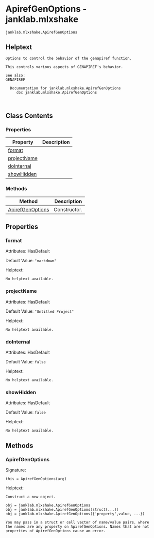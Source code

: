 # ApirefGenOptions - janklab.mlxshake

```text
janklab.mlxshake.ApirefGenOptions
```

## Helptext

```text
Options to control the behavior of the genapiref function.

This controls various aspects of GENAPIREF's behavior.

See also:
GENAPIREF

  Documentation for janklab.mlxshake.ApirefGenOptions
     doc janklab.mlxshake.ApirefGenOptions



```

## Class Contents

### Properties

| Property | Description |
| -------- | ----------- |
| [format](#janklab.mlxshake.ApirefGenOptions.format) |  |
| [projectName](#janklab.mlxshake.ApirefGenOptions.projectName) |  |
| [doInternal](#janklab.mlxshake.ApirefGenOptions.doInternal) |  |
| [showHidden](#janklab.mlxshake.ApirefGenOptions.showHidden) |  |

### Methods

| Method | Description |
| -------- | ----------- |
| [ApirefGenOptions](#janklab.mlxshake.ApirefGenOptions.ApirefGenOptions) | Constructor. |

## Properties

<a name="janklab.mlxshake.ApirefGenOptions.format"></a>
### format

Attributes: HasDefault

Default Value: `"markdown"`

Helptext:

```text
No helptext available.
```

<a name="janklab.mlxshake.ApirefGenOptions.projectName"></a>
### projectName

Attributes: HasDefault

Default Value: `"Untitled Project"`

Helptext:

```text
No helptext available.
```

<a name="janklab.mlxshake.ApirefGenOptions.doInternal"></a>
### doInternal

Attributes: HasDefault

Default Value: `false`

Helptext:

```text
No helptext available.
```

<a name="janklab.mlxshake.ApirefGenOptions.showHidden"></a>
### showHidden

Attributes: HasDefault

Default Value: `false`

Helptext:

```text
No helptext available.
```


## Methods

<a name="janklab.mlxshake.ApirefGenOptions.ApirefGenOptions"></a>
### ApirefGenOptions

Signature:
```
this = ApirefGenOptions(arg)
```

Helptext:

```text
Construct a new object.

obj = janklab.mlxshake.ApirefGenOptions
obj = janklab.mlxshake.ApirefGenOptions(struct(...))
obj = janklab.mlxshake.ApirefGenOptions({'property',value, ...})

You may pass in a struct or cell vector of name/value pairs, where
the names are any property on ApirefGenOptions. Names that are not
properties of ApirefGenOptions cause an error.

```


